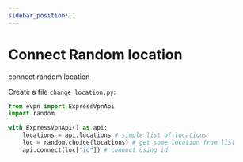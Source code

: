 ```yaml
---
sidebar_position: 1
---
```


# Connect Random location

connect random location

Create a file `change_location.py`:

```py title="change_location.py"
from evpn import ExpressVpnApi
import random

with ExpressVpnApi() as api:
    locations = api.locations # simple list of locations
    loc = random.choice(locations) # get some location from list
    api.connect(loc["id"]) # connect using id
```